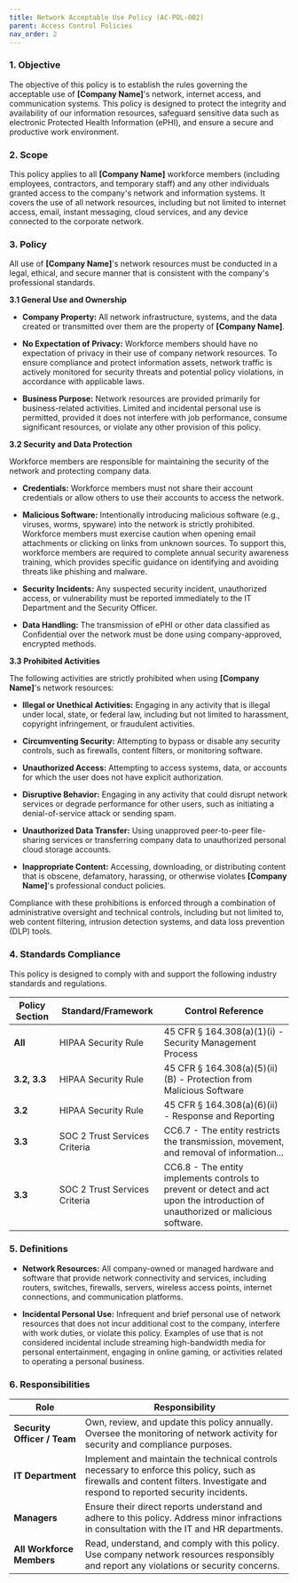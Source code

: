 ```yaml
---
title: Network Acceptable Use Policy (AC-POL-002)
parent: Access Control Policies
nav_order: 2
---
```

### 1. Objective

The objective of this policy is to establish the rules governing the acceptable use of **[Company Name]**'s network, internet access, and communication systems. This policy is designed to protect the integrity and availability of our information resources, safeguard sensitive data such as electronic Protected Health Information (ePHI), and ensure a secure and productive work environment.

### 2. Scope

This policy applies to all **[Company Name]** workforce members (including employees, contractors, and temporary staff) and any other individuals granted access to the company's network and information systems. It covers the use of all network resources, including but not limited to internet access, email, instant messaging, cloud services, and any device connected to the corporate network.

### 3. Policy

All use of **[Company Name]**'s network resources must be conducted in a legal, ethical, and secure manner that is consistent with the company's professional standards.

**3.1 General Use and Ownership**

- **Company Property:** All network infrastructure, systems, and the data created or transmitted over them are the property of **[Company Name]**.
    
- **No Expectation of Privacy:** Workforce members should have no expectation of privacy in their use of company network resources. To ensure compliance and protect information assets, network traffic is actively monitored for security threats and potential policy violations, in accordance with applicable laws.
    
- **Business Purpose:** Network resources are provided primarily for business-related activities. Limited and incidental personal use is permitted, provided it does not interfere with job performance, consume significant resources, or violate any other provision of this policy.
    

**3.2 Security and Data Protection**

Workforce members are responsible for maintaining the security of the network and protecting company data.

- **Credentials:** Workforce members must not share their account credentials or allow others to use their accounts to access the network.
    
- **Malicious Software:** Intentionally introducing malicious software (e.g., viruses, worms, spyware) into the network is strictly prohibited. Workforce members must exercise caution when opening email attachments or clicking on links from unknown sources. To support this, workforce members are required to complete annual security awareness training, which provides specific guidance on identifying and avoiding threats like phishing and malware.
    
- **Security Incidents:** Any suspected security incident, unauthorized access, or vulnerability must be reported immediately to the IT Department and the Security Officer.
    
- **Data Handling:** The transmission of ePHI or other data classified as Confidential over the network must be done using company-approved, encrypted methods.
    

**3.3 Prohibited Activities**

The following activities are strictly prohibited when using **[Company Name]**'s network resources:

- **Illegal or Unethical Activities:** Engaging in any activity that is illegal under local, state, or federal law, including but not limited to harassment, copyright infringement, or fraudulent activities.
    
- **Circumventing Security:** Attempting to bypass or disable any security controls, such as firewalls, content filters, or monitoring software.
    
- **Unauthorized Access:** Attempting to access systems, data, or accounts for which the user does not have explicit authorization.
    
- **Disruptive Behavior:** Engaging in any activity that could disrupt network services or degrade performance for other users, such as initiating a denial-of-service attack or sending spam.
    
- **Unauthorized Data Transfer:** Using unapproved peer-to-peer file-sharing services or transferring company data to unauthorized personal cloud storage accounts.
    
- **Inappropriate Content:** Accessing, downloading, or distributing content that is obscene, defamatory, harassing, or otherwise violates **[Company Name]**'s professional conduct policies.
    

Compliance with these prohibitions is enforced through a combination of administrative oversight and technical controls, including but not limited to, web content filtering, intrusion detection systems, and data loss prevention (DLP) tools.

### 4. Standards Compliance

This policy is designed to comply with and support the following industry standards and regulations.

| **Policy Section** | **Standard/Framework**        | **Control Reference**                                                                                                            |
| ------------------ | ----------------------------- | -------------------------------------------------------------------------------------------------------------------------------- |
| **All**            | HIPAA Security Rule           | 45 CFR § 164.308(a)(1)(i) - Security Management Process                                                                          |
| **3.2, 3.3**       | HIPAA Security Rule           | 45 CFR § 164.308(a)(5)(ii)(B) - Protection from Malicious Software                                                               |
| **3.2**            | HIPAA Security Rule           | 45 CFR § 164.308(a)(6)(ii) - Response and Reporting                                                                              |
| **3.3**            | SOC 2 Trust Services Criteria | CC6.7 - The entity restricts the transmission, movement, and removal of information...                                           |
| **3.3**            | SOC 2 Trust Services Criteria | CC6.8 - The entity implements controls to prevent or detect and act upon the introduction of unauthorized or malicious software. |

### 5. Definitions

- **Network Resources:** All company-owned or managed hardware and software that provide network connectivity and services, including routers, switches, firewalls, servers, wireless access points, internet connections, and communication platforms.
    
- **Incidental Personal Use:** Infrequent and brief personal use of network resources that does not incur additional cost to the company, interfere with work duties, or violate this policy. Examples of use that is not considered incidental include streaming high-bandwidth media for personal entertainment, engaging in online gaming, or activities related to operating a personal business.
    

### 6. Responsibilities

| **Role**                    | **Responsibility**                                                                                                                                                             |
| --------------------------- | ------------------------------------------------------------------------------------------------------------------------------------------------------------------------------ |
| **Security Officer / Team** | Own, review, and update this policy annually. Oversee the monitoring of network activity for security and compliance purposes.                                                 |
| **IT Department**           | Implement and maintain the technical controls necessary to enforce this policy, such as firewalls and content filters. Investigate and respond to reported security incidents. |
| **Managers**                | Ensure their direct reports understand and adhere to this policy. Address minor infractions in consultation with the IT and HR departments.                                    |
| **All Workforce Members**   | Read, understand, and comply with this policy. Use company network resources responsibly and report any violations or security concerns.                                       |